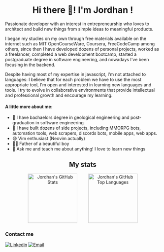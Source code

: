 <h1 align="center">Hi there 👋! I'm Jordhan !</h1>

Passionate developer with an interest in entrepreneurship who loves to architect and build new things from simple ideas to meaningful products.
 
I began my studies on my own through free materials available on the internet such as MIT OpenCourseWare, Coursera, FreeCodeCamp among others, since then I have developed dozens of personal projects, worked as a freelancer, completed a web development bootcamp, started a postgraduate degree in software engineering, and nowadays I've been focusing in the backend.

Despite having most of my expertise in javascript, I'm not attached to languages: I believe that for each problem we have to use the most appropriate tool, I'm open and interested in learning new languages ​​and tools. I try to evolve in collaborative environments that provide intellectual and professional growth and encourage my learning.

#### A little more about me:

- 🔭 I have bachaelors degree in geological engineering and post-graduation in software engineering
- 🌱 I have built dozens of side projects, including MMORPG bots, automation tools, web scrapers, discords bots, mobile apps, web apps.
- 😄 Vim enthusiast (Neovim actually)
- 👶🏼 Father of a beautiful boy 
- 💬 Ask me and teach me about anything! I love to learn new things

<h2 align="center">My stats</h2>
<div align="center">
  <img height="160em;" alt="Jordhan's GitHub Stats" src="https://github-readme-stats.vercel.app/api?username=jordhan-carvalho&theme=gruvbox&count_private=true&show_icons=true&hide_border=true" />
   &nbsp  
   &nbsp
   &nbsp
   &nbsp
  <img height="160em;" alt="Jordhan's GitHub Top Languages" src="https://github-readme-stats.vercel.app/api/top-langs/?username=jordhan-carvalho&theme=gruvbox&hide=html&langs_count=8&layout=compact" />
</div>

<h3 align="left">Contact me</h2>

[![Linkedin](https://img.shields.io/badge/LinkedIn-0077B5?style=for-the-badge&logo=linkedin&logoColor=white)](https://www.linkedin.com/in/jordhan-carvalho/)
[![Email](https://img.shields.io/badge/Gmail-D14836?style=for-the-badge&logo=gmail&logoColor=white)](mailto:jordhan.rdz@gmail.com)


<!--
**Jordhan-Carvalho/Jordhan-Carvalho** is a ✨ _special_ ✨ repository because its `README.md` (this file) appears on your GitHub profile.

Here are some ideas to get you started:

- 🔭 I’m currently working on ...
- 🌱 I’m currently learning ...
- 👯 I’m looking to collaborate on ...
- 🤔 I’m looking for help with ...
- 💬 Ask me about ...
- 📫 How to reach me: ...
- 😄 Pronouns: ...
- ⚡ Fun fact: ...
-->
